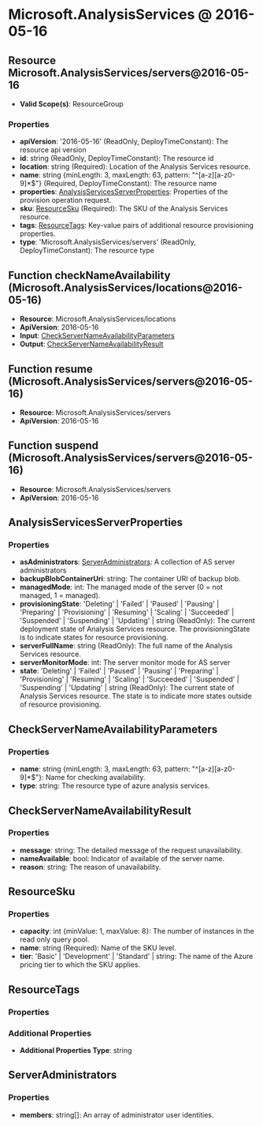 # Microsoft.AnalysisServices @ 2016-05-16

## Resource Microsoft.AnalysisServices/servers@2016-05-16
* **Valid Scope(s)**: ResourceGroup
### Properties
* **apiVersion**: '2016-05-16' (ReadOnly, DeployTimeConstant): The resource api version
* **id**: string (ReadOnly, DeployTimeConstant): The resource id
* **location**: string (Required): Location of the Analysis Services resource.
* **name**: string {minLength: 3, maxLength: 63, pattern: "^[a-z][a-z0-9]*$"} (Required, DeployTimeConstant): The resource name
* **properties**: [AnalysisServicesServerProperties](#analysisservicesserverproperties): Properties of the provision operation request.
* **sku**: [ResourceSku](#resourcesku) (Required): The SKU of the Analysis Services resource.
* **tags**: [ResourceTags](#resourcetags): Key-value pairs of additional resource provisioning properties.
* **type**: 'Microsoft.AnalysisServices/servers' (ReadOnly, DeployTimeConstant): The resource type

## Function checkNameAvailability (Microsoft.AnalysisServices/locations@2016-05-16)
* **Resource**: Microsoft.AnalysisServices/locations
* **ApiVersion**: 2016-05-16
* **Input**: [CheckServerNameAvailabilityParameters](#checkservernameavailabilityparameters)
* **Output**: [CheckServerNameAvailabilityResult](#checkservernameavailabilityresult)

## Function resume (Microsoft.AnalysisServices/servers@2016-05-16)
* **Resource**: Microsoft.AnalysisServices/servers
* **ApiVersion**: 2016-05-16

## Function suspend (Microsoft.AnalysisServices/servers@2016-05-16)
* **Resource**: Microsoft.AnalysisServices/servers
* **ApiVersion**: 2016-05-16

## AnalysisServicesServerProperties
### Properties
* **asAdministrators**: [ServerAdministrators](#serveradministrators): A collection of AS server administrators
* **backupBlobContainerUri**: string: The container URI of backup blob.
* **managedMode**: int: The managed mode of the server (0 = not managed, 1 = managed).
* **provisioningState**: 'Deleting' | 'Failed' | 'Paused' | 'Pausing' | 'Preparing' | 'Provisioning' | 'Resuming' | 'Scaling' | 'Succeeded' | 'Suspended' | 'Suspending' | 'Updating' | string (ReadOnly): The current deployment state of Analysis Services resource. The provisioningState is to indicate states for resource provisioning.
* **serverFullName**: string (ReadOnly): The full name of the Analysis Services resource.
* **serverMonitorMode**: int: The server monitor mode for AS server
* **state**: 'Deleting' | 'Failed' | 'Paused' | 'Pausing' | 'Preparing' | 'Provisioning' | 'Resuming' | 'Scaling' | 'Succeeded' | 'Suspended' | 'Suspending' | 'Updating' | string (ReadOnly): The current state of Analysis Services resource. The state is to indicate more states outside of resource provisioning.

## CheckServerNameAvailabilityParameters
### Properties
* **name**: string {minLength: 3, maxLength: 63, pattern: "^[a-z][a-z0-9]*$"}: Name for checking availability.
* **type**: string: The resource type of azure analysis services.

## CheckServerNameAvailabilityResult
### Properties
* **message**: string: The detailed message of the request unavailability.
* **nameAvailable**: bool: Indicator of available of the server name.
* **reason**: string: The reason of unavailability.

## ResourceSku
### Properties
* **capacity**: int {minValue: 1, maxValue: 8}: The number of instances in the read only query pool.
* **name**: string (Required): Name of the SKU level.
* **tier**: 'Basic' | 'Development' | 'Standard' | string: The name of the Azure pricing tier to which the SKU applies.

## ResourceTags
### Properties
### Additional Properties
* **Additional Properties Type**: string

## ServerAdministrators
### Properties
* **members**: string[]: An array of administrator user identities.

